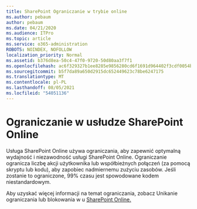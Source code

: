 ```yaml
---
title: SharePoint Ograniczanie w trybie online
ms.author: pebaum
author: pebaum
ms.date: 04/21/2020
ms.audience: ITPro
ms.topic: article
ms.service: o365-administration
ROBOTS: NOINDEX, NOFOLLOW
localization_priority: Normal
ms.assetid: b376d8ea-50c4-47f0-9720-50d80aa3f7f1
ms.openlocfilehash: ac6f329327b1ee8285e9856280cd6f1691d964402f3cdf0054ba33caeb9ff7ed
ms.sourcegitcommit: b5f7da89a650d2915dc652449623c78be6247175
ms.translationtype: MT
ms.contentlocale: pl-PL
ms.lasthandoff: 08/05/2021
ms.locfileid: "54051136"
---
```

# <a name="sharepoint-online-throttling"></a>Ograniczanie w usłudze SharePoint Online

Usługa SharePoint Online używa ograniczania, aby zapewnić optymalną wydajność i niezawodność usługi SharePoint Online. Ograniczanie ogranicza liczbę akcji użytkownika lub współbieżnych połączeń (za pomocą skryptu lub kodu), aby zapobiec nadmiernemu zużyciu zasobów. Jeśli zostanie to ograniczone, 99% czasu jest spowodowane kodem niestandardowym.
  
Aby uzyskać więcej informacji na temat ograniczania, zobacz Unikanie ograniczania lub blokowania w u [SharePoint Online.](https://go.microsoft.com/fwlink/?linkid=2022019)
  

